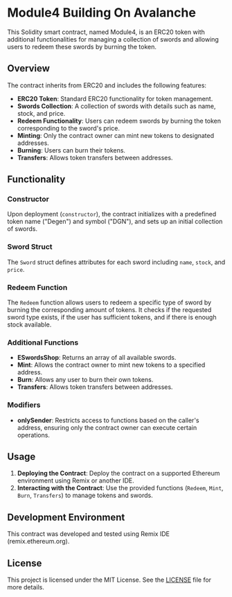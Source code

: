 # Module4 Building On Avalanche
This Solidity smart contract, named Module4, is an ERC20 token with additional functionalities for managing a collection of swords and allowing users to redeem these swords by burning the token.

## Overview

The contract inherits from ERC20 and includes the following features:

- **ERC20 Token**: Standard ERC20 functionality for token management.
- **Swords Collection**: A collection of swords with details such as name, stock, and price.
- **Redeem Functionality**: Users can redeem swords by burning the token corresponding to the sword's price.
- **Minting**: Only the contract owner can mint new tokens to designated addresses.
- **Burning**: Users can burn their tokens.
- **Transfers**: Allows token transfers between addresses.

## Functionality

### Constructor

Upon deployment (`constructor`), the contract initializes with a predefined token name ("Degen") and symbol ("DGN"), and sets up an initial collection of swords.

### Sword Struct

The `Sword` struct defines attributes for each sword including `name`, `stock`, and `price`.

### Redeem Function

The `Redeem` function allows users to redeem a specific type of sword by burning the corresponding amount of tokens. It checks if the requested sword type exists, if the user has sufficient tokens, and if there is enough stock available.

### Additional Functions

- **ESwordsShop**: Returns an array of all available swords.
- **Mint**: Allows the contract owner to mint new tokens to a specified address.
- **Burn**: Allows any user to burn their own tokens.
- **Transfers**: Allows token transfers between addresses.

### Modifiers

- **onlySender**: Restricts access to functions based on the caller's address, ensuring only the contract owner can execute certain operations.

## Usage

1. **Deploying the Contract**: Deploy the contract on a supported Ethereum environment using Remix or another IDE.
2. **Interacting with the Contract**: Use the provided functions (`Redeem`, `Mint`, `Burn`, `Transfers`) to manage tokens and swords.

## Development Environment

This contract was developed and tested using Remix IDE (remix.ethereum.org).

## License

This project is licensed under the MIT License. See the [LICENSE](./LICENSE) file for more details.

